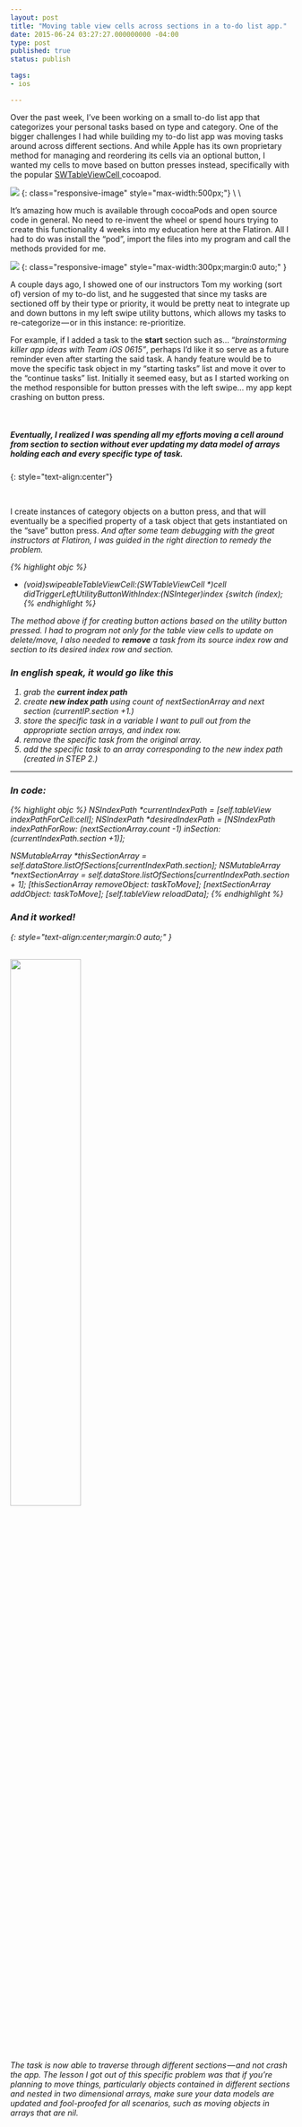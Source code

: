 ```yaml
---
layout: post
title: "Moving table view cells across sections in a to-do list app."
date: 2015-06-24 03:27:27.000000000 -04:00
type: post
published: true
status: publish

tags:
- ios

---
```


Over the past week, I’ve been working on a small to-do list app that categorizes your personal tasks based on type and category. One of the bigger challenges I had while building my to-do list app was moving tasks around across different sections. And while Apple has its own proprietary method for managing and reordering its cells via an optional button, I wanted my cells to move based on button presses instead, specifically with the popular <a class="markup--anchor markup--p-anchor" href="https://github.com/CEWendel/SWTableViewCell">SWTableViewCell </a>cocoapod.

![](https://s3-us-west-2.amazonaws.com/leojkwan/videos/swtableviewcell.gif)
{: class="responsive-image" style="max-width:500px;"}
\\
\\
 <!--more-->
It’s amazing how much is available through cocoaPods and open source code in general. No need to re-invent the wheel or spend hours trying to create this functionality 4 weeks into my education here at the Flatiron. All I had to do was install the “pod”, import the files into my program and call the methods provided for me.

![](https://s3-us-west-2.amazonaws.com/leojkwan/images/todolist.png)
{: class="responsive-image" style="max-width:300px;margin:0 auto;" }

<p class="graf--p">A couple days ago, I showed one of our instructors Tom my working (sort of) version of my to-do list, and he suggested that since my tasks are sectioned off by their type or priority, it would be pretty neat to integrate up and down buttons in my left swipe utility buttons, which allows my tasks to re-categorize — or in this instance: re-prioritize.</p>

For example, if I added a task to the <strong class="markup--strong markup--p-strong">start </strong>section such as… “<em class="markup--em markup--p-em">brainstorming killer app ideas with Team iOS 0615”</em>, perhaps I’d like it so serve as a future reminder even after starting the said task. A handy feature would be to move the specific task object in my “starting tasks” list and move it over to the “continue tasks” list. Initially it seemed easy, but as I started working on the method responsible for button presses with the left swipe… my app kept crashing on button press.

<br>

##### _Eventually, I realized I was spending all my efforts moving a cell around from section to section without ever updating my data model of arrays holding each and every specific type of task._
{: style="text-align:center"}

<br>

I create instances of category objects on a button press, and that will eventually be a specified property of a task object that gets instantiated on the “save” button press.<em class="markup--em markup--p-em"> And after some team debugging with the great instructors at Flatiron, I was guided in the right direction to remedy the problem.

{% highlight objc %}
- (void)swipeableTableViewCell:(SWTableViewCell *)cell
didTriggerLeftUtilityButtonWithIndex:(NSInteger)index {switch (index);
{% endhighlight %}
<!-- `* -->

<p>The method above if for creating button actions based on the utility button pressed. I had to program not only for the table view cells to update on delete/move, I also needed to <strong class="markup--strong markup--p-strong">remove</strong> a task from its source index row and section to its desired index row and section.</p>

### In english speak, it would go like this

1. grab the **current index path**
2. create **new index path** using count of nextSectionArray and next section (currentIP.section +1.)
3. store the specific task in a variable I want to pull out from the appropriate section arrays, and index row.
4. remove the specific task from the original array.
5. add the specific task to an array corresponding to the new index path (created in STEP 2.)

---

### In code:
{% highlight objc %}
NSIndexPath *currentIndexPath = [self.tableView indexPathForCell:cell];
NSIndexPath *desiredIndexPath = [NSIndexPath indexPathForRow: (nextSectionArray.count -1)
                                                   inSection:(currentIndexPath.section +1)];
<p>NSMutableArray *thisSectionArray = self.dataStore.listOfSections[currentIndexPath.section];
NSMutableArray *nextSectionArray = self.dataStore.listOfSections[currentIndexPath.section + 1];
[thisSectionArray removeObject: taskToMove];
[nextSectionArray addObject: taskToMove];
[self.tableView reloadData];
{% endhighlight %}
<!-- `* -->

<br>

### And it worked!
{: style="text-align:center;margin:0 auto;" }

<br>
<img src="https://s3-us-west-2.amazonaws.com/leojkwan/videos/to-do-final.gif" style="display:inline;margin:0 auto;width:50%;">

The task is now able to traverse through different sections — and not crash the app. The lesson I got out of this specific problem was that if you’re planning to move things, particularly objects contained in different sections and nested in two dimensional arrays, make sure your data models are updated and fool-proofed for all scenarios, such as moving objects in arrays that are nil.
